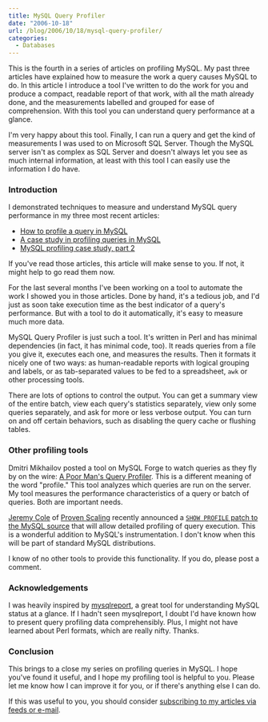 ```yaml
---
title: MySQL Query Profiler
date: "2006-10-18"
url: /blog/2006/10/18/mysql-query-profiler/
categories:
  - Databases
---
```

This is the fourth in a series of articles on profiling MySQL. My past three articles have explained how to measure the work a query causes MySQL to do. In this article I introduce a tool I've written to do the work for you and produce a compact, readable report of that work, with all the math already done, and the measurements labelled and grouped for ease of comprehension. With this tool you can understand query performance at a glance.

I'm very happy about this tool. Finally, I can run a query and get the kind of measurements I was used to on Microsoft SQL Server. Though the MySQL server isn't as complex as SQL Server and doesn't always let you see as much internal information, at least with this tool I can easily use the information I do have.

### Introduction

I demonstrated techniques to measure and understand MySQL query performance in my three most recent articles:

*   [How to profile a query in MySQL][1]
*   [A case study in profiling queries in MySQL][2]
*   [MySQL profiling case study, part 2][3]

If you've read those articles, this article will make sense to you. If not, it might help to go read them now.

For the last several months I've been working on a tool to automate the work I showed you in those articles. Done by hand, it's a tedious job, and I'd just as soon take execution time as the best indicator of a query's performance. But with a tool to do it automatically, it's easy to measure much more data.

MySQL Query Profiler is just such a tool. It's written in Perl and has minimal dependencies (in fact, it has minimal code, too). It reads queries from a file you give it, executes each one, and measures the results. Then it formats it nicely one of two ways: as human-readable reports with logical grouping and labels, or as tab-separated values to be fed to a spreadsheet, `awk` or other processing tools.

There are lots of options to control the output. You can get a summary view of the entire batch, view each query's statistics separately, view only some queries separately, and ask for more or less verbose output. You can turn on and off certain behaviors, such as disabling the query cache or flushing tables.

### Other profiling tools

Dmitri Mikhailov posted a tool on MySQL Forge to watch queries as they fly by on the wire: [A Poor Man's Query Profiler][4]. This is a different meaning of the word "profile." This tool analyzes which queries are run on the server. My tool measures the performance characteristics of a query or batch of queries. Both are important needs.

[Jeremy Cole][5] of [Proven Scaling][6] recently announced a [`SHOW PROFILE` patch to the MySQL source][7] that will allow detailed profiling of query execution. This is a wonderful addition to MySQL's instrumentation. I don't know when this will be part of standard MySQL distributions.

I know of no other tools to provide this functionality. If you do, please post a comment.

### Acknowledgements

I was heavily inspired by [mysqlreport][8], a great tool for understanding MySQL status at a glance. If I hadn't seen mysqlreport, I doubt I'd have known how to present query profiling data comprehensibly. Plus, I might not have learned about Perl formats, which are really nifty. Thanks.

### Conclusion

This brings to a close my series on profiling queries in MySQL. I hope you've found it useful, and I hope my profiling tool is helpful to you. Please let me know how I can improve it for you, or if there's anything else I can do.

If this was useful to you, you should consider [subscribing to my articles via feeds or e-mail][9].

 [1]: http://www.xaprb.com/blog/2006/10/12/how-to-profile-a-query-in-mysql/
 [2]: http://www.xaprb.com/blog/2006/10/15/a-case-study-in-profiling-queries-in-mysql/
 [3]: http://www.xaprb.com/blog/2006/10/17/mysql-profiling-case-study-part-2/
 [4]: http://forge.mysql.com/snippets/view.php?id=15
 [5]: http://jcole.us/
 [6]: http://www.provenscaling.com/
 [7]: http://lists.mysql.com/internals/33768
 [8]: http://hackmysql.com/mysqlreport/
 [9]: http://www.xaprb.com/index.xml
